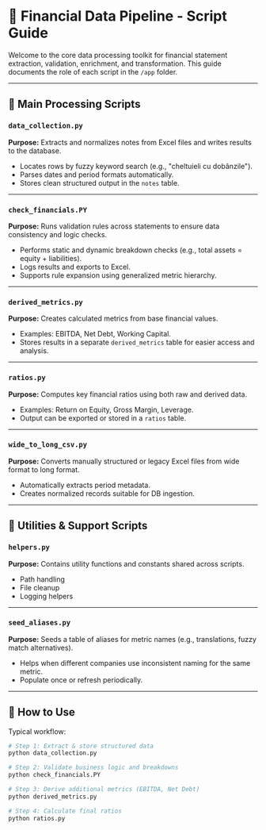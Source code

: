 # 🧾 Financial Data Pipeline - Script Guide

Welcome to the core data processing toolkit for financial statement extraction, validation, enrichment, and transformation. This guide documents the role of each script in the `/app` folder.

---

## 📂 Main Processing Scripts

### `data_collection.py`
**Purpose:** Extracts and normalizes notes from Excel files and writes results to the database.

- Locates rows by fuzzy keyword search (e.g., "cheltuieli cu dobânzile").
- Parses dates and period formats automatically.
- Stores clean structured output in the `notes` table.

---

### `check_financials.PY`
**Purpose:** Runs validation rules across statements to ensure data consistency and logic checks.

- Performs static and dynamic breakdown checks (e.g., total assets = equity + liabilities).
- Logs results and exports to Excel.
- Supports rule expansion using generalized metric hierarchy.

---

### `derived_metrics.py`
**Purpose:** Creates calculated metrics from base financial values.

- Examples: EBITDA, Net Debt, Working Capital.
- Stores results in a separate `derived_metrics` table for easier access and analysis.

---

### `ratios.py`
**Purpose:** Computes key financial ratios using both raw and derived data.

- Examples: Return on Equity, Gross Margin, Leverage.
- Output can be exported or stored in a `ratios` table.

---

### `wide_to_long_csv.py`
**Purpose:** Converts manually structured or legacy Excel files from wide format to long format.

- Automatically extracts period metadata.
- Creates normalized records suitable for DB ingestion.

---

## 🔧 Utilities & Support Scripts

### `helpers.py`
**Purpose:** Contains utility functions and constants shared across scripts.

- Path handling
- File cleanup
- Logging helpers

---

### `seed_aliases.py`
**Purpose:** Seeds a table of aliases for metric names (e.g., translations, fuzzy match alternatives).

- Helps when different companies use inconsistent naming for the same metric.
- Populate once or refresh periodically.

---

## 📄 How to Use

Typical workflow:

```bash
# Step 1: Extract & store structured data
python data_collection.py

# Step 2: Validate business logic and breakdowns
python check_financials.PY

# Step 3: Derive additional metrics (EBITDA, Net Debt)
python derived_metrics.py

# Step 4: Calculate final ratios
python ratios.py
